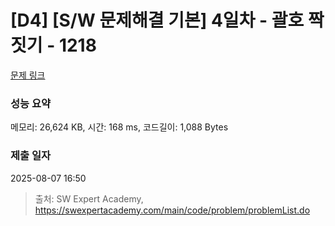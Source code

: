 # [D4] [S/W 문제해결 기본] 4일차 - 괄호 짝짓기 - 1218 

[문제 링크](https://swexpertacademy.com/main/code/problem/problemDetail.do?contestProbId=AV14eWb6AAkCFAYD) 

### 성능 요약

메모리: 26,624 KB, 시간: 168 ms, 코드길이: 1,088 Bytes

### 제출 일자

2025-08-07 16:50



> 출처: SW Expert Academy, https://swexpertacademy.com/main/code/problem/problemList.do